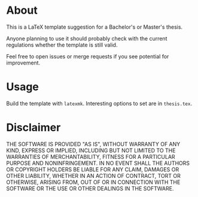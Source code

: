 # About
This is a LaTeX template suggestion for a Bachelor's or Master's thesis.

Anyone planning to use it should probably check with the current regulations
whether the template is still valid.

Feel free to open issues or merge requests if you see potential for improvement.

# Usage
Build the template with `latexmk`.
Interesting options to set are in `thesis.tex`.

# Disclaimer
THE SOFTWARE IS PROVIDED "AS IS", WITHOUT WARRANTY OF ANY KIND,
EXPRESS OR IMPLIED, INCLUDING BUT NOT LIMITED TO THE WARRANTIES
OF MERCHANTABILITY, FITNESS FOR A PARTICULAR PURPOSE AND NONINFRINGEMENT.
IN NO EVENT SHALL THE AUTHORS OR COPYRIGHT HOLDERS BE LIABLE FOR ANY CLAIM,
DAMAGES OR OTHER LIABILITY, WHETHER IN AN ACTION OF CONTRACT,
TORT OR OTHERWISE, ARISING FROM, OUT OF OR IN CONNECTION WITH THE SOFTWARE
OR THE USE OR OTHER DEALINGS IN THE SOFTWARE.

